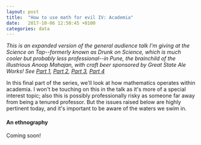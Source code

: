 ```yaml
---
layout: post
title:  "How to use math for evil IV: Academia"
date:   2017-10-06 12:50:45 +0100
categories: data
---
```


*This is an expanded version of the general audience talk I'm giving at the Science on Tap--formerly known as Drunk on Science, which is much cooler but probably less professional--in Pune, the brainchild of the illustrious Anoop Mahajan, with craft beer sponsored by Great State Ale Works! See [Part 1](https://tiwong.github.io/data/2017/09/28/how-to-use-math-for-evil-1.html), [Part 2](https://tiwong.github.io/data/2017/09/30/how-to-use-math-for-evil-2.html), [Part 3](https://tiwong.github.io/data/2017/10/03/how-to-use-math-for-evil-3.html), [Part 4](https://tiwong.github.io/data/2017/10/06/how-to-use-math-for-evil-4.html)*

In this final part of the series, we'll look at how mathematics operates within academia. I won't be touching on this in the talk as it's more of a special interest topic; also this is possibly professionally risky as someone far away from being a tenured professor. But the issues raised below are highly pertinent today, and it's important to be aware of the waters we swim in.

#### An ethnography

Coming soon!